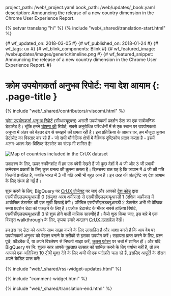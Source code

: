project_path: /web/_project.yaml
book_path: /web/updates/_book.yaml
description: Announcing the release of a new country dimension in the Chrome User Experience Report.

{% setvar translang "hi" %}
{% include "web/_shared/translation-start.html" %}

{# wf_updated_on: 2018-03-05 #}
{# wf_published_on: 2018-01-24 #}
{# wf_tags: ux #}
{# wf_blink_components: Blink #}
{# wf_featured_image: /web/updates/images/generic/timeline.png #}
{# wf_featured_snippet: Announcing the release of a new country dimension in the Chrome User Experience Report. #}

# क्रोम उपयोगकर्ता अनुभव रिपोर्ट: नया देश आयाम {: .page-title }

{% include "web/_shared/contributors/rviscomi.html" %}

<div class="clearfix"></div>

[क्रोम उपयोगकर्ता अनुभव रिपोर्ट](/web/tools/chrome-user-experience-report/) (सीआरयूएक्स) असली उपयोगकर्ता प्रदर्शन डेटा का एक सार्वजनिक डेटासेट है। चूंकि हमने [घोषणा की](https://blog.chromium.org/2017/10/introducing-chrome-user-experience-report.html) रिपोर्ट, सबसे अनुरोधित परिवर्धनों में से एक स्थान पर उपयोगकर्ता अनुभव में अंतर को बेहतर ढंग से समझने की क्षमता रही है। इस प्रतिक्रिया के आधार पर, हम मौजूदा क्रूक्स डेटासेट का विस्तार कर रहे हैं - जो सभी भौगोलिक क्षेत्रों में वैश्विक दृष्टिकोण प्रदान करता है - इसमें अलग-अलग देश-विशिष्ट डेटासेट का संग्रह भी शामिल है!

<img src="/web/updates/images/2018/01/crux-countries.png"
    alt="Map of countries included in the CrUX dataset"/>

उदाहरण के लिए, ऊपर स्क्रीनशॉट में हम एक क्वेरी देखते हैं जो कुछ देशों में 4 जी और 3 जी प्रभावी कनेक्शन प्रकारों के लिए कुल घनत्व की तुलना करता है। दिलचस्प बात यह है कि जापान में 4 जी की गति कितनी प्रचलित है, जबकि भारत में 3 जी गति अभी भी बहुत आम है। इन तरह की अंतर्दृष्टि नए देश आयाम के लिए संभव हो गई है।

शुरू करने के लिए, BigQuery पर [CrUX प्रोजेक्ट](https://bigquery.cloud.google.com/dataset/chrome-ux-report:all) पर जाएं और आपको [देश कोड](https://en.wikipedia.org/wiki/ISO_3166-1_alpha-2) द्वारा एसपीसीएलडब्ल्यूआरडी 0 (संयुक्त अरब अमीरात) से एसपीसीएलडब्ल्यूआरडी 1 (दक्षिण अफ्रीका) में आयोजित डेटासेट की एक सूची दिखाई देगी। परिचित एसपीसीएलडब्लूआरडी 2 डेटासेट अभी भी वैश्विक समग्र प्रदर्शन डेटा को पकड़ने के लिए है। प्रत्येक डेटासेट के भीतर सबसे हालिया रिपोर्ट, एसपीसीएलडब्ल्यूआरडी 3 से शुरू होने वाली मासिक सारणीएं हैं। कैसे शुरू किया जाए, इस बारे में एक विस्तृत walkthrough के लिए, कृपया हमारे अद्यतन [CrUX दस्तावेज](/web/tools/chrome-user-experience-report/) देखें।

हम इस नए डेटा को आपके साथ साझा करने के लिए उत्साहित हैं और आशा करते हैं कि आप वेब पर उपयोगकर्ता अनुभव को बेहतर बनाने के तरीकों से इसका उपयोग करें। सहायता प्राप्त करने के लिए, प्रश्न पूछें, फीडबैक दें, या अपने विश्लेषण से निष्कर्ष साझा करें, [क्रुक्स फोरम](https://groups.google.com/a/chromium.org/forum/#!forum/chrome-ux-report) पर चर्चा में शामिल हों। और यदि BigQuery पर नि: शुल्क स्तर आपके पूछताछ उत्साह को शामिल करने के लिए पर्याप्त नहीं है, तो हम आपको एक [अतिरिक्त 10 टीबी मुक्त](https://docs.google.com/forms/d/e/1FAIpQLSeMYnz93JQuO7rPewVrKpLfxO7JREOysti0CQyRo31bc7cXHA/viewform) देने के लिए अभी भी एक पदोन्नति चला रहे हैं, इसलिए आपूर्ति के दौरान अपने क्रेडिट प्राप्त करें!

{% include "web/_shared/rss-widget-updates.html" %}

{% include "comment-widget.html" %}

{% include "web/_shared/translation-end.html" %}